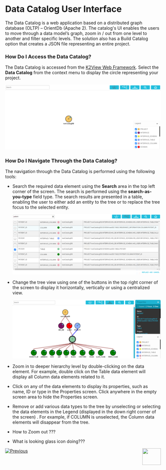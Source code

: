 # Data Catalog User Interface

The Data Catalog is a web application based on a distributed graph database (OLTP) – OrientDb (Apache 2). The catalog's UI enables the users to move through a data model’s graph, zoom in / out from one level to another and filter specific levels. The solution also has a Build Catalog option that creates a JSON file representing an entire project.

### How Do I Access the Data Catalog?

The Data Catalog is accessed from the [K2View Web Framework](/articles/30_web_framework/01_web_framework_overview.md). Select the **Data Catalog** from the context menu to display the circle representing your project. 

![image](images/33_02_proj.PNG)

### How Do I Navigate Through the Data Catalog?

The navigation through the Data Catalog is performed using the following tools:

* Search the required data element using the **Search** area in the top left corner of the screen. The search is performed using the **search-as-you-type** field type. The search results are presented in a table, enabling the user to either add an entity to the tree or to replace the tree focus to the selected entity.

  ![image](images/33_02_search.PNG)

* Change the tree view using one of the buttons in the top right corner of the screen to display it horizontally, vertically or using a centralized view. 

  ![image](images/33_02_view.PNG)

* Zoom in to deeper hierarchy level by double-clicking on the data element. For example, double click on the Table data element will display all Column data elements related to it.

* Click on any of the data elements to display its properties, such as name, ID or type in the Properties screen. Click anywhere in the empty screen area to hide the Properties screen.

* Remove or add various data types to the tree by unselecting or selecting the data elements in the Legend (displayed in the down right corner of the screen) . For example, if COLUMN is unselected, the Column data elements will disappear from the tree.

* How to Zoom out ???

* What is looking glass icon doing???

[![Previous](/articles/images/Previous.png)](01_data_catalog_overview.md)[<img align="right" width="60" height="54" src="/articles/images/Next.png">](03_dc_configuration_and_deploy.md) 